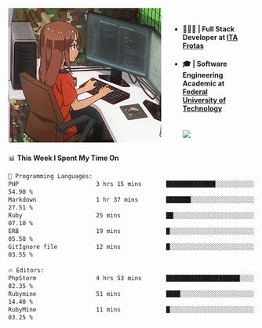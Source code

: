 
<body >
  <div style="display: flex; width: auto; margin-right: 30px ">
    <img align="right" width="312" height="274" style="padding-right:20px; " src="assets/umiko.gif" alt="Computer man" />
    <ul style="flex: 1;">
      <li><h4>🧑🏽‍💻 | Full Stack Developer at <a href="https://itafrotas.com//">ITA Frotas</a></h4></li>
      <li><h4>🎓 | Software Engineering Academic at <a href="http://www.utfpr.edu.br/">Federal University of Technology</a></h4></li>
      <br/>
      <a href="https://skillicons.dev">
        <img src="https://skillicons.dev/icons?i=ts,react,nodejs,go,swift,js,adonis,postgres,c,heroku,gradle,firebase,flutter,docker,aws,java,redis,kubernetes&theme=light&&perline=6 " />
      </a>
    </ul>  
    <br/>
  </div>
</body>


<!--START_SECTION:waka-->
📊 **This Week I Spent My Time On** 

```text
💬 Programming Languages: 
PHP                      3 hrs 15 mins       ██████████████░░░░░░░░░░░   54.90 % 
Markdown                 1 hr 37 mins        ███████░░░░░░░░░░░░░░░░░░   27.51 % 
Ruby                     25 mins             ██░░░░░░░░░░░░░░░░░░░░░░░   07.10 % 
ERB                      19 mins             █░░░░░░░░░░░░░░░░░░░░░░░░   05.58 % 
GitIgnore file           12 mins             █░░░░░░░░░░░░░░░░░░░░░░░░   03.55 % 

🔥 Editors: 
PhpStorm                 4 hrs 53 mins       █████████████████████░░░░   82.35 % 
Rubymine                 51 mins             ████░░░░░░░░░░░░░░░░░░░░░   14.40 % 
RubyMine                 11 mins             █░░░░░░░░░░░░░░░░░░░░░░░░   03.25 % 
```


<!--END_SECTION:waka-->

<!--
**danielr0d/danielr0d** is a ✨ _special_ ✨ repository because its `README.md` (this file) appears on your GitHub profile.

Here are some ideas to get you started:

- 🔭 I’m currently working on ...
- 🌱 I’m currently learning ...
- 👯 I’m looking to collaborate on ...
- 🤔 I’m looking for help with ...
- 💬 Ask me about ...
- 📫 How to reach me: ...
- 😄 Pronouns: ...
- ⚡ Fun fact: ...
-->
